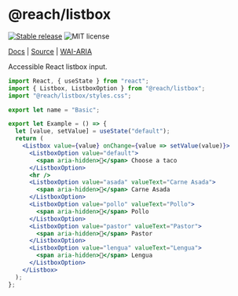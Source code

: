 # @reach/listbox

[![Stable release](https://img.shields.io/npm/v/@reach/listbox.svg)](https://npm.im/@reach/listbox) ![MIT license](https://badgen.now.sh/badge/license/MIT)

[Docs](https://reacttraining.com/reach-ui/listbox) | [Source](https://github.com/reach/reach-ui/tree/master/packages/listbox) | [WAI-ARIA](https://www.w3.org/TR/wai-aria-practices-1.1/#Listbox)

Accessible React listbox input.

```jsx
import React, { useState } from "react";
import { Listbox, ListboxOption } from "@reach/listbox";
import "@reach/listbox/styles.css";

export let name = "Basic";

export let Example = () => {
  let [value, setValue] = useState("default");
  return (
    <Listbox value={value} onChange={value => setValue(value)}>
      <ListboxOption value="default">
        <span aria-hidden>🌮</span> Choose a taco
      </ListboxOption>
      <hr />
      <ListboxOption value="asada" valueText="Carne Asada">
        <span aria-hidden>🌮</span> Carne Asada
      </ListboxOption>
      <ListboxOption value="pollo" valueText="Pollo">
        <span aria-hidden>🌮</span> Pollo
      </ListboxOption>
      <ListboxOption value="pastor" valueText="Pastor">
        <span aria-hidden>🌮</span> Pastor
      </ListboxOption>
      <ListboxOption value="lengua" valueText="Lengua">
        <span aria-hidden>🌮</span> Lengua
      </ListboxOption>
    </Listbox>
  );
};
```
